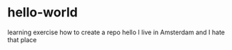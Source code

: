 # hello-world
learning exercise how to create a repo
hello I live in Amsterdam and I hate that place
